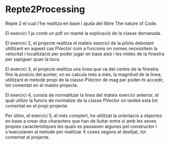 # Repte2Processing

Repte 2 el cual l'he realitza en base i ajuda del llibre The nature of Code.

El exercici 1 ja conté un pdf on manté la explicació de la classe demanada.

El exercici 2, el projecte realitza el mateix exercici de la pilota debotant utilitzant en aquest cas PVector com a funcions on nomes necessitem la velocitat i localització per poder jugar en base això i les mides de la finestra per sapiguer quan la toca.

El exercici 3, el projecte realitza una linea que va del centre de la finestra fins la posicio del punter, on es calcula més a més, la magnitud de la linea, utilitzant el metode propi de la classe PVector de mag per poder-hi accedir, tot comentat en el mateix projecte.

El exercici 4, consta de normalitzar la linea del mateix exercici anterior, el qual utilizo la funcio de normalize de la classe PVector on també esta tot comentat en el propi projecte.

Per últim, el exercici 5, el més complert, he utilitzat la orientació a objectes en base a crear dos characters que han de lluitar entre si amb les seves propies caracteristiques les quals es passaven algunes pel constructor i s'executaven al metode per realitzar X coses segons el desitjat, tot comentat al projecte.
